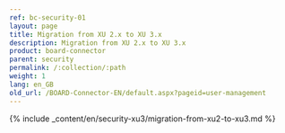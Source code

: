```yaml
---
ref: bc-security-01
layout: page
title: Migration from XU 2.x to XU 3.x
description: Migration from XU 2.x to XU 3.x
product: board-connector
parent: security
permalink: /:collection/:path
weight: 1
lang: en_GB
old_url: /BOARD-Connector-EN/default.aspx?pageid=user-management
---
```

{% include _content/en/security-xu3/migration-from-xu2-to-xu3.md %}

